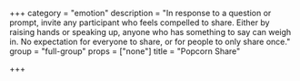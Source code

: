 +++
category = "emotion"
description = "In response to a question or prompt, invite any participant who feels compelled to share. Either by raising hands or speaking up, anyone who has something to say can weigh in. No expectation for everyone to share, or for people to only share once."
group = "full-group"
props = ["none"]
title = "Popcorn Share"

+++
